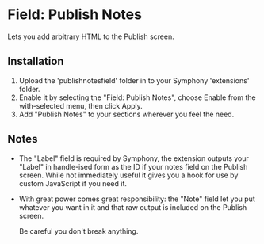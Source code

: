 # Field: Publish Notes

Lets you add arbitrary HTML to the Publish screen.

## Installation

1. Upload the 'publishnotesfield' folder in to your Symphony 'extensions' folder.
2. Enable it by selecting the "Field: Publish Notes", choose Enable from the with-selected menu, then click Apply.
3. Add "Publish Notes" to your sections wherever you feel the need.

## Notes

* The "Label" field is required by Symphony, the extension outputs your "Label" in handle-ised form as the ID if your notes field on the Publish screen. While not immediately useful it gives you a hook for use by custom JavaScript if you need it.
* With great power comes great responsibility: the "Note" field let you put whatever you want in it and that raw output is included on the Publish screen.
	
	Be careful you don't break anything.
